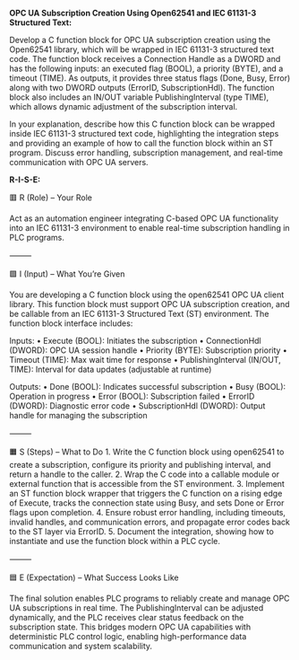 **OPC UA Subscription Creation Using Open62541 and IEC 61131-3 Structured Text:**

Develop a C function block for OPC UA subscription creation using the Open62541 library, which will be wrapped in IEC 61131-3 structured text code. The function block receives a Connection Handle as a DWORD and has the following inputs: an executed flag (BOOL), a priority (BYTE), and a timeout (TIME). As outputs, it provides three status flags (Done, Busy, Error) along with two DWORD outputs (ErrorID, SubscriptionHdl). The function block also includes an IN/OUT variable PublishingInterval (type TIME), which allows dynamic adjustment of the subscription interval.

In your explanation, describe how this C function block can be wrapped inside IEC 61131-3 structured text code, highlighting the integration steps and providing an example of how to call the function block within an ST program. Discuss error handling, subscription management, and real-time communication with OPC UA servers.

**R-I-S-E:**

🟥 R (Role) – Your Role

Act as an automation engineer integrating C-based OPC UA functionality into an IEC 61131-3 environment to enable real-time subscription handling in PLC programs.

⸻

🟩 I (Input) – What You’re Given

You are developing a C function block using the open62541 OPC UA client library. This function block must support OPC UA subscription creation, and be callable from an IEC 61131-3 Structured Text (ST) environment. The function block interface includes:

Inputs:
	•	Execute (BOOL): Initiates the subscription
	•	ConnectionHdl (DWORD): OPC UA session handle
	•	Priority (BYTE): Subscription priority
	•	Timeout (TIME): Max wait time for response
	•	PublishingInterval (IN/OUT, TIME): Interval for data updates (adjustable at runtime)

Outputs:
	•	Done (BOOL): Indicates successful subscription
	•	Busy (BOOL): Operation in progress
	•	Error (BOOL): Subscription failed
	•	ErrorID (DWORD): Diagnostic error code
	•	SubscriptionHdl (DWORD): Output handle for managing the subscription

⸻

🟧 S (Steps) – What to Do
	1.	Write the C function block using open62541 to create a subscription, configure its priority and publishing interval, and return a handle to the caller.
	2.	Wrap the C code into a callable module or external function that is accessible from the ST environment.
	3.	Implement an ST function block wrapper that triggers the C function on a rising edge of Execute, tracks the connection state using Busy, and sets Done or Error flags upon completion.
	4.	Ensure robust error handling, including timeouts, invalid handles, and communication errors, and propagate error codes back to the ST layer via ErrorID.
	5.	Document the integration, showing how to instantiate and use the function block within a PLC cycle.

⸻

🟦 E (Expectation) – What Success Looks Like

The final solution enables PLC programs to reliably create and manage OPC UA subscriptions in real time. The PublishingInterval can be adjusted dynamically, and the PLC receives clear status feedback on the subscription state. This bridges modern OPC UA capabilities with deterministic PLC control logic, enabling high-performance data communication and system scalability.
